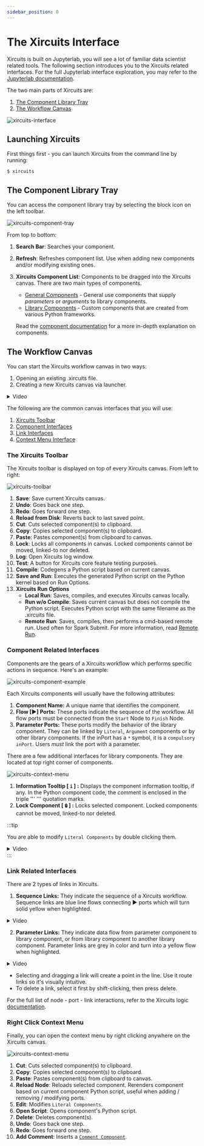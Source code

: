 ```yaml
---
sidebar_position: 0
---
```


# The Xircuits Interface

Xircuits is built on Jupyterlab, you will see a lot of familiar data scientist related tools. The following section introduces you to the Xircuits related interfaces. For the full Jupyterlab interface exploration, you may refer to the [Jupyterlab documentation](https://jupyterlab.readthedocs.io/en/stable/user/interface.html).

The two main parts of Xircuits are:
1. [The Component Library Tray](#the-component-library-tray)
2. [The Workflow Canvas](#the-workflow-canvas)

![xircuits-interface](/img/docs/references/xircuits-interface.png)

## Launching Xircuits

First things first - you can launch Xircuits from the command line by running:

```
$ xircuits
```

## The Component Library Tray

You can access the component library tray by selecting the block icon on the left toolbar. 

![xircuits-component-tray](/img/docs/references/xircuits-component-tray.png)

From top to bottom:
1. **Search Bar**: Searches your component.
2. **Refresh**: Refreshes component list. Use when adding new components and/or modifying existing ones.
3. **Xircuits Component List**: Components to be dragged into the Xircuits canvas. There are two main types of components.
    - [General Components](../technical-concepts/xircuits-components/getting-started-with-xircuits-components#general-components) - General use components that supply *parameters* or *arguments* to library components.
    - [Library Components](../technical-concepts/xircuits-components/getting-started-with-xircuits-components#xircuits-library-components) - Custom components that are created from various Python frameworks. 

    Read the [component documentation](../technical-concepts/xircuits-components/getting-started-with-xircuits-components) for a more in-depth explanation on components.

## The Workflow Canvas

You can start the Xircuits workflow canvas in two ways:
1. Opening an existing .xircuits file.
2. Creating a new Xircuits canvas via launcher.

<details>
  <summary>Video</summary>
  <p align="center">
  <img src="/img/docs/open-xircuits.gif"></img></p>
</details>

The following are the common canvas interfaces that you will use:

  1. [Xircuits Toolbar](#the-xircuits-toolbar)
  2. [Component Interfaces](#component-related-interfaces)
  3. [Link Interfaces](#link-related-interfaces)
  4. [Context Menu Interface](#right-click-context-menu)
### The Xircuits Toolbar

The Xircuits toolbar is displayed on top of every Xircuits canvas. From left to right:

![xircuits-toolbar](/img/docs/references/xircuits-toolbar.png)

1. **Save**: Save current Xircuits canvas.
2. **Undo**: Goes back one step.
3. **Redo**: Goes forward one step.
4. **Reload from Disk**: Reverts back to last saved point.
5. **Cut**: Cuts selected component(s) to clipboard.
6. **Copy**: Copies selected component(s) to clipboard.
7. **Paste**: Pastes component(s) from clipboard to canvas.
8. **Lock**: Locks all components in canvas. Locked components cannot be moved, linked-to nor deleted.
9. **Log**: Open Xircuits log window.
10. **Test**: A button for Xircuits core feature testing purposes.
11. **Compile**: Codegens a Python script based on current canvas. 
12. **Save and Run**: Executes the generated Python script on the Python kernel based on Run Options.
13. **Xircuits Run Options**
    - **Local Run**: Saves, compiles, and executes Xircuits canvas locally.
    - **Run w/o Compile**: Saves current canvas but does not compile the Python script. Executes Python script with the same filename as the .xircuits file.
    - **Remote Run**: Saves, compiles, then performs a cmd-based remote run. Used often for Spark Submit. For more information, read [Remote Run](remote-run).

### Component Related Interfaces

Components are the gears of a Xircuits workflow which performs specific actions in sequence. Here's an example:

![xircuits-component-example](/img/docs/references/xircuits-component.png)

Each Xircuits components will usually have the following attributes:
  1. **Component Name:** A unique name that identifies the component. 
  2. **Flow [▶] Ports:** These ports indicate the sequence of the workflow. All flow ports must be connected from the `Start` Node to `Finish` Node.
  3. **Parameter Ports:** These ports modify the behavior of the library component. They can be linked by `Literal`, `Argument` components or by other library components. If the inPort has a `*` symbol, it is a `compulsory inPort`. Users *must* link the port with a parameter. 

There are a few additional interfaces for library components. They are located at top right corner of components. 

![xircuits-context-menu](/img/docs/references/xircuits-tooltip.png)

1. **Information Tooltip [ `i` ] :** Displays the component information tooltip, if any. In the Python component code, the comment is enclosed in the triple ''' ''' quotation marks. 
2. **Lock Component [ `🔒` ] :** Locks selected component. Locked components cannot be moved, linked-to nor deleted.


:::tip

You are able to modify `Literal Components` by double clicking them.

<details>
  <summary>Video</summary>
  <p align="center">
  <img src="/img/docs/references/edit-literal.gif"></img></p>
</details>
:::


### Link Related Interfaces

There are 2 types of links in Xircuits. 

  1. **Sequence Links:** They indicate the sequence of a Xircuits workflow. Sequence links are blue line flows connecting ▶ ports which will turn solid yellow when highlighted. 
  <details>
  <summary>Video</summary>
  <p align="center">
  <img src="/img/docs/references/sequence-link.gif"></img></p>
  </details>

  2. **Parameter Links:** They indicate data flow from parameter component to library component, or from library component to another library component. Parameter links are grey in color and turn into a yellow flow when highlighted. 
  <details>
  <summary>Video</summary>
  <p align="center">
  <img src="/img/docs/references/parameter-link.gif"></img></p>
  </details>

- Selecting and dragging a link will create a point in the line. Use it route links so it's visually intuitive.
- To delete a link, select it first by shift-clicking, then press delete.


For the full list of node - port - link interactions, refer to the Xircuits logic [documentation](/docs/main/references/node-port-link-logic).

### Right Click Context Menu

Finally, you can open the context menu by right clicking anywhere on the Xircuits canvas.

![xircuits-context-menu](/img/docs/references/xircuits-context-menu.png)

1. **Cut**: Cuts selected component(s) to clipboard.
2. **Copy**: Copies selected component(s) to clipboard.
3. **Paste**: Pastes component(s) from clipboard to canvas.
4. **Reload Node**: Reloads selected component. Rerenders component based on current component Python script, useful when adding / removing / modifying ports.
5. **Edit**: Modifies `Literal Components`. 
6. **Open Script**: Opens component's Python script. 
7. **Delete**: Deletes component(s).
8. **Undo**: Goes back one step.
9. **Redo**: Goes forward one step.
10. **Add Comment**: Inserts a [`Comment Component`](docs/main/references/special-components#comment-component).
